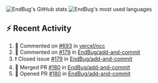 ![EndBug's GitHub stats](https://github-readme-stats.vercel.app/api?username=endbug&show_icons=true&theme=dark)
![EndBug's most used languages](https://github-readme-stats.vercel.app/api/top-langs/?username=endbug&layout=compact&theme=dark)

## ⚡ Recent Activity

<!--START_SECTION:activity-->
1. 💬 Commented on [#693](https://github.com//vercel/ncc/issues/693) in [vercel/ncc](https://github.com//vercel/ncc)
2. 💬 Commented on [#179](https://github.com//EndBug/add-and-commit/issues/179) in [EndBug/add-and-commit](https://github.com//EndBug/add-and-commit)
3. ❗️ Closed issue [#179](https://github.com//EndBug/add-and-commit/issues/179) in [EndBug/add-and-commit](https://github.com//EndBug/add-and-commit)
4. 🎉 Merged PR [#180](https://github.com//EndBug/add-and-commit/pull/180) in [EndBug/add-and-commit](https://github.com//EndBug/add-and-commit)
5. 💪 Opened PR [#180](https://github.com//EndBug/add-and-commit/pull/180) in [EndBug/add-and-commit](https://github.com//EndBug/add-and-commit)
<!--END_SECTION:activity-->
